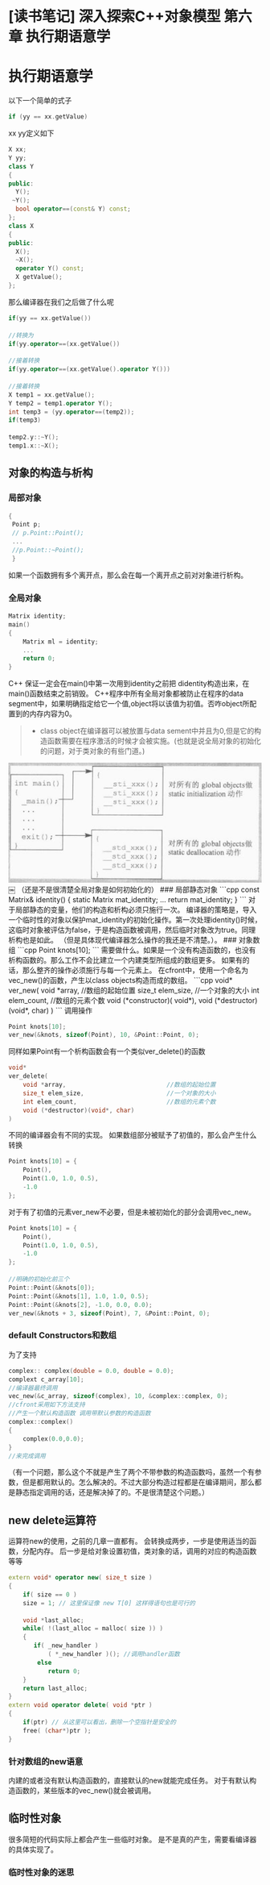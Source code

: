 # [读书笔记] 深入探索C++对象模型 第六章 执行期语意学


# 执行期语意学
以下一个简单的式子
```cpp
if (yy == xx.getValue)
```
xx  yy定义如下
```cpp
X xx;
Y yy;
class Y
{
public:
  Y();
 ~Y();
  bool operator==(const& Y) const;
};
class X
{
public:
  X();
  ~X();
  operator Y() const;
  X getValue();
};
```
那么编译器在我们之后做了什么呢
```cpp
if(yy == xx.getValue())

//转换为
if(yy.operator==(xx.getValue())

//接着转换
if(yy.operator==(xx.getValue().operator Y()))

//接着转换
X temp1 = xx.getValue();
Y temp2 = temp1.operator Y();
int temp3 = (yy.operator==(temp2));
if(temp3)

temp2.y::~Y();
temp1.x::~X();
```

<!--more-->
## 对象的构造与析构

### 局部对象
```cpp
{
 Point p;
 // p.Point::Point();
 ...
 //p.Point::~Point();
 }
 ```
 如果一个函数拥有多个离开点，那么会在每一个离开点之前对对象进行析构。
### 全局对象
```cpp
Matrix identity;
main()
{
    Matrix ml = identity;
    ...
    return 0;
}
```
C++ 保证一定会在main()中第一次用到identity之前把 didentity构造出来，在main()函数结束之前销毁。
C++程序中所有全局对象都被防止在程序的data segment中，如果明确指定给它一个值,object将以该值为初值。否咋object所配置到的内存内容为0。
> * class object在编译器可以被放置与data sement中并且为0,但是它的构造函数需要在程序激活的时候才会被实施。(也就是说全局对象的初始化的问题，对于类对象的有些门道。)

<img src="/img/20160820 inside C++ 0.jpg" alt=""/>
￼
（还是不是很清楚全局对象是如何初始化的）
### 局部静态对象
```cpp
const Matrix&
identity()
{
    static Matrix mat_identity;
    ...
    return mat_identity;
}
```
对于局部静态的变量，他们的构造和析构必须只施行一次。
编译器的策略是，导入一个临时性的对象以保护mat_identity的初始化操作。第一次处理identity()时候，这临时对象被评估为false，于是构造函数被调用，然后临时对象改为true。同理析构也是如此。
（但是具体现代编译器怎么操作的我还是不清楚。）。
### 对象数组
```cpp
Point knots[10];
```
需要做什么。如果是一个没有构造函数的，也没有析构函数的。那么工作不会比建立一个内建类型所组成的数组更多。
如果有的话，那么整齐的操作必须施行与每一个元素上。
在cfront中，使用一个命名为vec_new()的函数，产生以class objects构造而成的数组。
```cpp
void* 
ver_new(
    void *array,                            //数组的起始位置
    size_t elem_size,                       //一个对象的大小
    int elem_count,                         //数组的元素个数
    void (*constructor)( void*),
    void (*destructor)(void*, char)
)
```
调用操作

```cpp
Point knots[10];
ver_new(&knots, sizeof(Point), 10, &Point::Point, 0);
```
同样如果Point有一个析构函数会有一个类似ver_delete()的函数
```cpp
void* 
ver_delete(
    void *array,                            //数组的起始位置
    size_t elem_size,                       //一个对象的大小
    int elem_count,                         //数组的元素个数
    void (*destructor)(void*, char)
)
```
不同的编译器会有不同的实现。
如果数组部分被赋予了初值的，那么会产生什么转换
```cpp
Point knots[10] = {
    Point(),
    Point(1.0, 1.0, 0.5),
    -1.0
};
```
对于有了初值的元素ver_new不必要，但是未被初始化的部分会调用vec_new。
```cpp
Point knots[10] = {
    Point(),
    Point(1.0, 1.0, 0.5),
    -1.0
};

//明确的初始化前三个
Point::Point(&knots[0]);
Point::Point(&knots[1], 1.0, 1.0, 0.5);
Point::Point(&knots[2], -1.0, 0.0, 0.0);
ver_new(&knots + 3, sizeof(Point), 7, &Point::Point, 0);
```
### default Constructors和数组
为了支持
```cpp
complex:: complex(double = 0.0, double = 0.0);
complext c_array[10];
//编译器最终调用
vec_new(&c_array, sizeof(complex), 10, &complex::complex, 0);
//cfront采用如下方法支持
//产生一个默认构造函数 调用带默认参数的构造函数
complex::complex()
{
    complex(0.0,0.0);
}
//来完成调用
```
（有一个问题，那么这个不就是产生了两个不带参数的构造函数吗，虽然一个有参数，但是都用默认的。怎么解决的。不过大部分构造过程都是在编译期间，那么都是静态指定调用的话，还是解决掉了的。不是很清楚这个问题。）
## new delete运算符
运算符new的使用，之前的几章一直都有。
会转换成两步，一步是使用适当的函数，分配内存。
后一步是给对象设置初值，类对象的话，调用的对应的构造函数等等
```cpp
extern void* operator new( size_t size )   
{   
    if( size == 0 )   
    size = 1; // 这里保证像 new T[0] 这样得语句也是可行的   
   
    void *last_alloc;   
    while( !(last_alloc = malloc( size )) )   
    {   
       if( _new_handler )   
           ( *_new_handler )(); //调用handler函数  
        else   
           return 0;   
    }   
    return last_alloc;         
}   
extern void operator delete( void *ptr )   
{   
    if(ptr) // 从这里可以看出，删除一个空指针是安全的   
    free( (char*)ptr );   
}  
```
### 针对数组的new语意
内建的或者没有默认构造函数的，直接默认的new就能完成任务。
对于有默认构造函数的，某些版本的vec_new()就会被调用。

## 临时性对象
很多简短的代码实际上都会产生一些临时对象。
是不是真的产生，需要看编译器的具体实现了。
### 临时性对象的迷思

